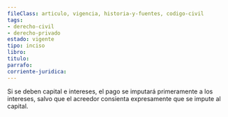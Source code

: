 ```yaml
---
fileClass: articulo, vigencia, historia-y-fuentes, codigo-civil
tags:
- derecho-civil
- derecho-privado
estado: vigente
tipo: inciso
libro:
titulo:
parrafo:
corriente-juridica:
---
```

Si se deben capital e intereses, el pago se imputará primeramente a los intereses, salvo que el acreedor consienta expresamente que se impute al capital.